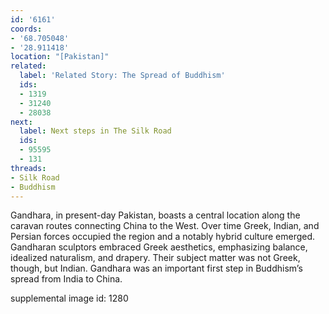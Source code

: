 ```yaml
---
id: '6161'
coords:
- '68.705048'
- '28.911418'
location: "[Pakistan]"
related:
  label: 'Related Story: The Spread of Buddhism'
  ids:
  - 1319
  - 31240
  - 28038
next:
  label: Next steps in The Silk Road
  ids:
  - 95595
  - 131
threads:
- Silk Road
- Buddhism
---
```


Gandhara, in present-day Pakistan, boasts a central location along the caravan routes connecting China to the West. Over time Greek, Indian, and Persian forces occupied the region and a notably hybrid culture emerged. Gandharan sculptors embraced Greek aesthetics, emphasizing balance, idealized naturalism, and drapery. Their subject matter was not Greek, though, but Indian. Gandhara was an important first step in Buddhism’s spread from India to China.

supplemental image id: 1280
